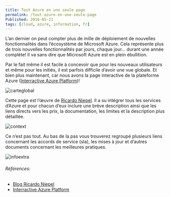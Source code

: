 ```yaml
---
title: Tout Azure en une seule page
permalink: /tout-azure-en-une-seule-page
Published: 2016-05-21
tags: [cloud, azure, information, fr]
---
```



L’an dernier on peut compter plus de mille de déploiement de nouvelles fonctionnalités dans l’écosystème de Microsoft Azure. Cela représente plus de trois nouvelles fonctionnalités par jours, chaque jour... durant une année complète! Il va sans dire que Microsoft Azure est en plein ébullition.  

Par le fait même il est facile à concevoir que pour les nouveaux utilisateurs et même pour les initiés, il est parfois difficile d’avoir une vue globale. Et bien plus maintenant, car nous avons la page interactive de la plateforme Azure ([Interractive Azure Platform](http://azureplatform.azurewebsites.net/))!

![carteglobal](/content/images/2016/05/carteglobal.png)

Cette page est l’œuvre de [Ricardo Niepel](https://twitter.com/RicardoNiepel/). Il a su intégrer tous les services d’Azure et pour chacun d’eux inclure une brève description ainsi que les liens directs vers les prix, la documentation, les limites et la description plus détaillée.

![context](/content/images/2016/05/context.png)

Ce n’est pas tout. Au bas de la pas vous trouverez regroupé plusieurs liens concernant les accords de service (sla), les mises à jour et d’autres documents concernant les meilleures pratiques.

![infoextra](/content/images/2016/05/infoextra.png)

###### Références:

- [Blog Ricardo Niepel](https://blogs.msdn.microsoft.com/riwickel/)
- [Interractive Azure Platform](http://azureplatform.azurewebsites.net/)

